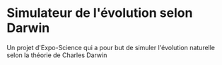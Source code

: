 # Simulateur de l'évolution selon Darwin

Un projet d'Expo-Science qui a pour but de simuler l'évolution naturelle selon la théorie de Charles Darwin
